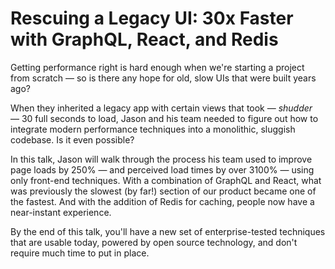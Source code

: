 # Rescuing a Legacy UI: 30x Faster with GraphQL, React, and Redis

Getting performance right is hard enough when we're starting a project from scratch — so is there any hope for old, slow UIs that were built years ago?

When they inherited a legacy app with certain views that took — *shudder* — 30 full seconds to load, Jason and his team needed to figure out how to integrate modern performance techniques into a monolithic, sluggish codebase. Is it even possible?

In this talk, Jason will walk through the process his team used to improve page loads by 250% — and perceived load times by over 3100% — using only front-end techniques. With a combination of GraphQL and React, what was previously the slowest (by far!) section of our product became one of the fastest. And with the addition of Redis for caching, people now have a near-instant experience.

By the end of this talk, you'll have a new set of enterprise-tested techniques that are usable today, powered by open source technology, and don't require much time to put in place.

